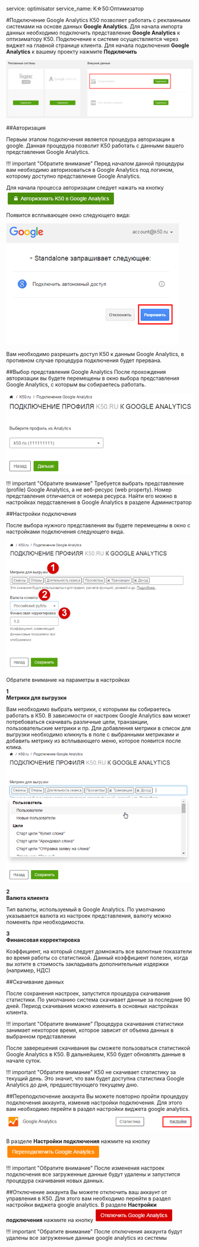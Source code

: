 service: optimisator
service_name: K☆50:Оптимизатор

#Подключение Google Analytics
К50 позволяет работать с рекламными системами на основе данных **Google Analytics**.
Для начала импорта данных необходимо подключить представление **Google Analytics** к оптизиматору К50. Подключение к системе осуществляется через виджет на главной странице клиента. Для начала подключения **Google Analytics** к вашему проекту нажмите **Подключить**

![Подключение Директа](connectAnalytics_1.png)


##Авторизация

Первым этапом подключения является процедура авторизации в google. Данная процедура позволит К50 работать с данными вашего представления Google Analytics.

!!! important "Обратите внимание"
    Перед началом данной процедуры вам необходимо авторизоваться в Google Analytics под логином, которому доступно представление Google Analytics.

Для начала процесса авторизации следует нажать на кнопку ![Авторизоваться в analytics](connectAnalytics_2.png)

Появится всплывающее окно следующего вида:

![Всплывающее окно директа](connectAnalytics_3.png)

Вам необходимо разрешить доступ К50 к данным Google Analytics, в противном случае процедура подключения будет прервана.

##Выбор представления Google Analytics
После прохождения авторизации вы будете перемещены в окно выбора представления Google Analytics, с которым вы собираетесь работать.

![Выбор представления](connectAnalytics_4.png)

!!! important "Обратите внимание"
    Требуется выбрать представление (profile) Google Analytics, а не веб-ресурс (web property). Номер представления отличается от номера ресурса. Найти его можно в настройках пердставления в Google Analytics в разделе Администратор

##Настройки подключения

После выбора нужного представления вы будете перемещены в окно с настройками подключения следующего вида.

![Выбор представления](connectAnalytics_5.png)

Обратите внимание на параметры в настройках

**<div class="dig">1</div><div class="header">Метрики для выгрузки</div>**

Вам необходимо выбрать метрики, с которыми вы собираетесь работать в К50. В зависимости от настроек Google Analytics вам может потребоваться скачивать различные цели, транзакции, пользовательские метрики и пр.
Для добавления метрики в список для выгрузки необходимо кликнуть в поле с выбранными метриками и добавить метрику из всплывающего меню, которое появится после клика.
![Выбор представления](connectAnalytics_6.png)

**<div class="dig">2</div><div class="header">Валюта клиента</div>**

Тип валюты, используемый в Google Analytics. По умолчанию указывается валюта из настроек представления, валюту можно поменять при необходимости.

**<div class="dig">3</div><div class="header">Финансовая корректировка</div>**

Коэффициент, на который следует домножать все валютные показатели во время работы со статистикой. Данный коэффициент полезен, когда вы хотите в стоимость закладывать дополнительные издержки (например, НДС)

##Скачивание данных

После сохранения настроек, запустится процедура скачивания статистики.
По умолчанию система скачивает данные за последние 90 дней. Период скачивания можно изменить в основных настройках клиента.

!!! important "Обратите внимание"
    Процедура скачивания статистики занимает некоторое время, которое зависит от объема данных в выбранном представлении

После заверешения скачивания вы сможете пользоваться статистикой Google Analytics в К50. В дальнейшем, К50 будет обновлять данные в начале суток.

!!! important "Обратите внимание"
    К50 не скачивает статистику за текущий день. Это значит, что вам будет доступна статистика Google Analytics до дня, предшествующего текущему дню.

##Переподключение аккаунта
Вы можете повторно пройти процедуру подключения аккаунта, изменив настройки подключения. Для этого вам необходимо перейти в раздел настройки виджета google analytics.
![Настройки директа](connectAnalytics_7.png)

В разделе **Настройки подключения** нажмите на кнопку ![Переподключить директ](connectAnalytics_8.png)

!!! important "Обратите внимание"
    После изменения настроек подключения все загруженные данные будут удалены и запустится процедура скачивания новых данных.

##Отключение аккаунта
Вы можете отключить ваш аккаунт от управления в К50. Для этого вам необходимо перейти в раздел настройки виджета google analytics.
В разделе **Настройки подключения** нажмите на кнопку ![Отключить директ](connectAnalytics_9.png)

!!! important "Обратите внимание"
    После отключения аккаунта будут удалены все загруженные данные google analytics из системы